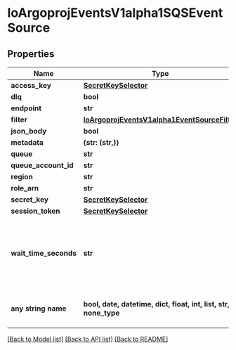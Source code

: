 # IoArgoprojEventsV1alpha1SQSEventSource


## Properties
Name | Type | Description | Notes
------------ | ------------- | ------------- | -------------
**access_key** | [**SecretKeySelector**](SecretKeySelector.md) |  | [optional] 
**dlq** | **bool** |  | [optional] 
**endpoint** | **str** |  | [optional] 
**filter** | [**IoArgoprojEventsV1alpha1EventSourceFilter**](IoArgoprojEventsV1alpha1EventSourceFilter.md) |  | [optional] 
**json_body** | **bool** |  | [optional] 
**metadata** | **{str: (str,)}** |  | [optional] 
**queue** | **str** |  | [optional] 
**queue_account_id** | **str** |  | [optional] 
**region** | **str** |  | [optional] 
**role_arn** | **str** |  | [optional] 
**secret_key** | [**SecretKeySelector**](SecretKeySelector.md) |  | [optional] 
**session_token** | [**SecretKeySelector**](SecretKeySelector.md) |  | [optional] 
**wait_time_seconds** | **str** | WaitTimeSeconds is The duration (in seconds) for which the call waits for a message to arrive in the queue before returning. | [optional] 
**any string name** | **bool, date, datetime, dict, float, int, list, str, none_type** | any string name can be used but the value must be the correct type | [optional]

[[Back to Model list]](../README.md#documentation-for-models) [[Back to API list]](../README.md#documentation-for-api-endpoints) [[Back to README]](../README.md)


